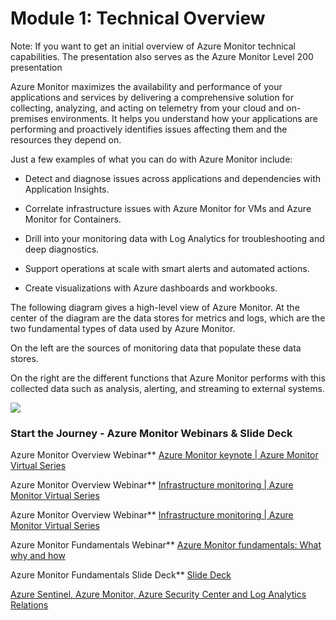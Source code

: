 # Module 1: Technical Overview

Note: If you want to get an initial overview of Azure Monitor technical capabilities. The presentation also serves as the Azure Monitor Level 200 presentation

Azure Monitor maximizes the availability and performance of your applications and services by delivering a comprehensive solution for collecting, analyzing, and acting on telemetry from your cloud and on-premises environments. It helps you understand how your applications are performing and proactively identifies issues affecting them and the resources they depend on.

Just a few examples of what you can do with Azure Monitor include:

* Detect and diagnose issues across applications and dependencies with Application Insights.

* Correlate infrastructure issues with Azure Monitor for VMs and Azure Monitor for Containers.

* Drill into your monitoring data with Log Analytics for troubleshooting and deep diagnostics.

* Support operations at scale with smart alerts and automated actions.

* Create visualizations with Azure dashboards and workbooks.

The following diagram gives a high-level view of Azure Monitor. At the center of the diagram are the data stores for metrics and logs, which are the two fundamental types of data used by Azure Monitor. 

On the left are the sources of monitoring data that populate these data stores. 

On the right are the different functions that Azure Monitor performs with this collected data such as analysis, alerting, and streaming to external systems.

<img src="https://github.com/eshlomo1/Azure-Monitor-Ninja-Training.MD/blob/master/Media/AzureMonitorWS1.jpg">

### Start the Journey - Azure Monitor Webinars & Slide Deck

Azure Monitor Overview Webinar** [Azure Monitor keynote | Azure Monitor Virtual Series](https://www.youtube.com/watch?v=PGCKUFueGHQ)

Azure Monitor Overview Webinar** [Infrastructure monitoring | Azure Monitor Virtual Series](https://www.youtube.com/watch?v=kF2rUzPIAP8)

Azure Monitor Overview Webinar** [Infrastructure monitoring | Azure Monitor Virtual Series](https://www.youtube.com/watch?v=O7scXPrsM_0)

Azure Monitor Fundamentals Webinar** [Azure Monitor fundamentals: What why and how](https://www.youtube.com/watch?v=XVoH2TJezIA)

Azure Monitor Fundamentals Slide Deck** [Slide Deck](https://medius.studios.ms/video/asset/PPT/IG19-BRK2046)

[Azure Sentinel, Azure Monitor, Azure Security Center and Log Analytics Relations](https://www.eshlomo.us/azure-security-sentinel-monitor-relation/)
